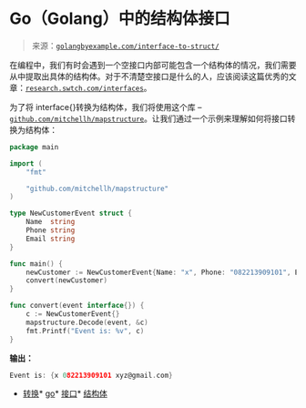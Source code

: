<!--yml

类别：未分类

日期：2024-10-13 06:00:16

-->

# Go（Golang）中的结构体接口

> 来源：[`golangbyexample.com/interface-to-struct/`](https://golangbyexample.com/interface-to-struct/)

在编程中，我们有时会遇到一个空接口内部可能包含一个结构体的情况，我们需要从中提取出具体的结构体。对于不清楚空接口是什么的人，应该阅读这篇优秀的文章：[`research.swtch.com/interfaces`](https://research.swtch.com/interfaces)。

为了将 interface{}转换为结构体，我们将使用这个库 – [`github.com/mitchellh/mapstructure`](https://github.com/mitchellh/mapstructure)。让我们通过一个示例来理解如何将接口转换为结构体：

```go
package main

import (
	"fmt"

	"github.com/mitchellh/mapstructure"
)

type NewCustomerEvent struct {
	Name  string
	Phone string
	Email string
}

func main() {
	newCustomer := NewCustomerEvent{Name: "x", Phone: "082213909101", Email: "xyz@gmail.com"}
	convert(newCustomer)
}

func convert(event interface{}) {
	c := NewCustomerEvent{}
	mapstructure.Decode(event, &c)
	fmt.Printf("Event is: %v", c)
}
```

**输出：**

```go
Event is: {x 082213909101 xyz@gmail.com}
```

+   [转换](https://golangbyexample.com/tag/convert/)*   [go](https://golangbyexample.com/tag/go/)*   [接口](https://golangbyexample.com/tag/interface/)*   [结构体](https://golangbyexample.com/tag/struct/)
